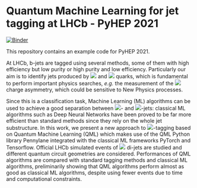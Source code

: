 # Quantum Machine Learning for jet tagging at LHCb - PyHEP 2021

[![Binder](https://mybinder.org/badge_logo.svg)](https://mybinder.org/v2/gh/dnicotra/pyhep2021-qml4jet/HEAD)


This repository contains an example code for PyHEP 2021.

At LHCb, b-jets are tagged using several methods, some of them with high efficiency  but low purity or high purity and low efficiency. Particularly our aim is to  identify  jets produced by <img src="https://render.githubusercontent.com/render/math?math=b"> and <img src="https://render.githubusercontent.com/render/math?math=\bar{b}"> quarks, which is fundamental to perform important physics searches, *e.g.* the measurement of the <img src="https://render.githubusercontent.com/render/math?math=b-\bar{b}"> charge asymmetry, which could be sensitive to New Physics processes.

Since this is a classification task, Machine Learning (ML) algorithms can be used to achieve a good separation between <img src="https://render.githubusercontent.com/render/math?math=b">- and <img src="https://render.githubusercontent.com/render/math?math=\bar{b}">-jets: classical ML algorithms such as Deep Neural Networks have been proved to be far more efficient than standard methods since they rely on the whole jet substructure. In this work, we present a new approach to <img src="https://render.githubusercontent.com/render/math?math=b">-tagging based on Quantum Machine Learning (QML) which makes use of the QML Python library Pennylane integrated with the classical ML frameworks PyTorch and Tensorflow. Official LHCb simulated events of <img src="https://render.githubusercontent.com/render/math?math=b \bar{b}"> di-jets are studied and different quantum circuit geometries are considered. Performances of QML algorithms are compared with standard tagging methods and classical ML algorithms, preliminarily showing that QML algorithms perform almost as good as classical ML algorithms, despite using fewer events due to time and computational constraints.
